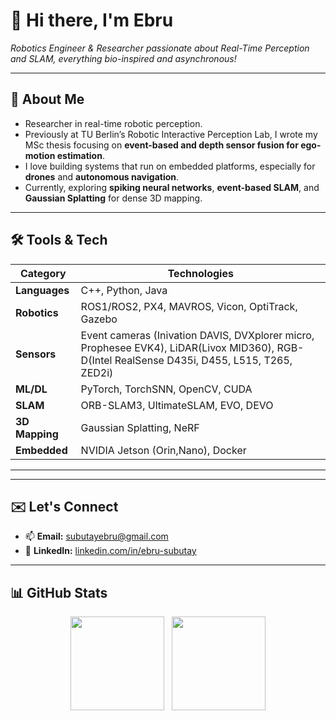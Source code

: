 # 👋 Hi there, I'm **Ebru**  
*Robotics Engineer & Researcher passionate about Real-Time Perception and SLAM, everything bio-inspired and asynchronous!*

---

## 🌱 About Me  
- Researcher in real-time robotic perception.  
- Previously at TU Berlin’s Robotic Interactive Perception Lab, I wrote my MSc thesis focusing on **event-based and depth sensor fusion for ego-motion estimation**.  
- I love building systems that run on embedded platforms, especially for **drones** and **autonomous navigation**.  
- Currently, exploring **spiking neural networks**, **event-based SLAM**, and **Gaussian Splatting** for dense 3D mapping.

---

## 🛠️ Tools & Tech

| Category         | Technologies |
|------------------|--------------|
| **Languages**    | C++, Python, Java |
| **Robotics**     | ROS1/ROS2, PX4, MAVROS, Vicon, OptiTrack, Gazebo |
| **Sensors**      | Event cameras (Inivation DAVIS, DVXplorer micro, Prophesee EVK4), LiDAR(Livox MID360), RGB-D(Intel RealSense D435i, D455, L515, T265, ZED2i) |
| **ML/DL**        | PyTorch, TorchSNN, OpenCV, CUDA |
| **SLAM**         | ORB-SLAM3, UltimateSLAM, EVO, DEVO |
| **3D Mapping**   | Gaussian Splatting, NeRF |
| **Embedded**     | NVIDIA Jetson (Orin,Nano), Docker |

---



---

## ✉️ Let's Connect  
- 📫 **Email:** subutayebru@gmail.com  
- 🔗 **LinkedIn:** [linkedin.com/in/ebru-subutay](https://linkedin.com/in/ebru-subutay)  

---

## 📊 GitHub Stats

<p align="center">
  <img height="150" src="https://github-readme-stats.vercel.app/api?username=subutayebru&show_icons=true&theme=tokyonight"/>
  &nbsp;
  <img height="150" src="https://github-readme-stats.vercel.app/api/top-langs/?username=subutayebru&layout=compact&theme=tokyonight"/>
</p>

